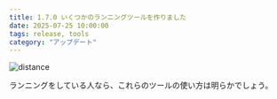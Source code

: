 ```yaml
---
title: 1.7.0 いくつかのランニングツールを作りました
date: 2025-07-25 10:00:00
tags: release, tools
category: "アップデート"
---
```

![distance](/blog/en/images/tools/tools.jpeg)

ランニングをしている人なら、これらのツールの使い方は明らかでしょう。